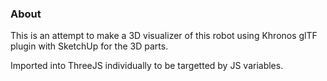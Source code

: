 ### About

This is an attempt to make a 3D visualizer of this robot using Khronos glTF plugin with SketchUp for the 3D parts.

Imported into ThreeJS individually to be targetted by JS variables.

